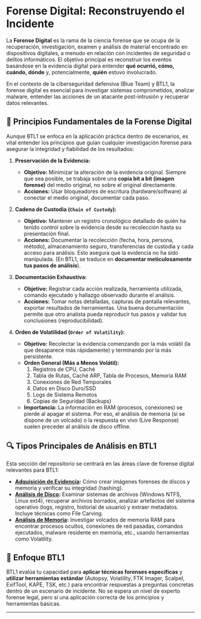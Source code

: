 # Forense Digital: Reconstruyendo el Incidente

La **Forense Digital** es la rama de la ciencia forense que se ocupa de la recuperación, investigación, examen y análisis de material encontrado en dispositivos digitales, a menudo en relación con incidentes de seguridad o delitos informáticos. El objetivo principal es reconstruir los eventos basándose en la evidencia digital para entender **qué ocurrió, cómo, cuándo, dónde** y, potencialmente, **quién** estuvo involucrado.

En el contexto de la ciberseguridad defensiva (Blue Team) y BTL1, la forense digital es esencial para investigar sistemas comprometidos, analizar malware, entender las acciones de un atacante post-intrusión y recuperar datos relevantes.

## 📜 Principios Fundamentales de la Forense Digital

Aunque BTL1 se enfoca en la aplicación práctica dentro de escenarios, es vital entender los principios que guían cualquier investigación forense para asegurar la integridad y fiabilidad de los resultados:

1.  **Preservación de la Evidencia:**
    * **Objetivo:** Minimizar la alteración de la evidencia original. Siempre que sea posible, se trabaja sobre una **copia bit a bit (imagen forense)** del medio original, no sobre el original directamente.
    * **Acciones:** Usar bloqueadores de escritura (hardware/software) al conectar el medio original, documentar cada paso.

2.  **Cadena de Custodia (`Chain of Custody`):**
    * **Objetivo:** Mantener un registro cronológico detallado de quién ha tenido control sobre la evidencia desde su recolección hasta su presentación final.
    * **Acciones:** Documentar la recolección (fecha, hora, persona, método), almacenamiento seguro, transferencias de custodia y cada acceso para análisis. Esto asegura que la evidencia no ha sido manipulada. (En BTL1, se traduce en **documentar meticulosamente tus pasos de análisis**).

3.  **Documentación Exhaustiva:**
    * **Objetivo:** Registrar cada acción realizada, herramienta utilizada, comando ejecutado y hallazgo observado durante el análisis.
    * **Acciones:** Tomar notas detalladas, capturas de pantalla relevantes, exportar resultados de herramientas. Una buena documentación permite que otro analista pueda reproducir tus pasos y validar tus conclusiones (reproducibilidad).

4.  **Orden de Volatilidad (`Order of Volatility`):**
    * **Objetivo:** Recolectar la evidencia comenzando por la más volátil (la que desaparece más rápidamente) y terminando por la más persistente.
    * **Orden General (Más a Menos Volátil):**
        1.  Registros de CPU, Caché
        2.  Tabla de Rutas, Caché ARP, Tabla de Procesos, Memoria RAM
        3.  Conexiones de Red Temporales
        4.  Datos en Disco Duro/SSD
        5.  Logs de Sistema Remotos
        6.  Copias de Seguridad (Backups)
    * **Importancia:** La información en RAM (procesos, conexiones) se pierde al apagar el sistema. Por eso, el análisis de memoria (si se dispone de un volcado) o la respuesta en vivo (Live Response) suelen preceder al análisis de disco offline.

## 🔍 Tipos Principales de Análisis en BTL1

Esta sección del repositorio se centrará en las áreas clave de forense digital relevantes para BTL1:

* **[Adquisición de Evidencia](./01_Adquisicion.md):** Cómo crear imágenes forenses de discos y memoria y verificar su integridad (hashing).
* **[Análisis de Disco](./02_Analisis_Disco/):** Examinar sistemas de archivos (Windows NTFS, Linux ext4), recuperar archivos borrados, analizar artefactos del sistema operativo (logs, registro, historial de usuario) y extraer metadatos. Incluye técnicas como File Carving.
* **[Análisis de Memoria](./03_Analisis_Memoria/):** Investigar volcados de memoria RAM para encontrar procesos ocultos, conexiones de red pasadas, comandos ejecutados, malware residente en memoria, etc., usando herramientas como Volatility.

## 🎯 Enfoque BTL1

BTL1 evalúa tu capacidad para **aplicar técnicas forenses específicas** y **utilizar herramientas estándar** (Autopsy, Volatility, FTK Imager, Scalpel, ExifTool, KAPE, TSK, etc.) para encontrar respuestas a preguntas concretas dentro de un escenario de incidente. No se espera un nivel de experto forense legal, pero sí una aplicación correcta de los principios y herramientas básicas.

---
